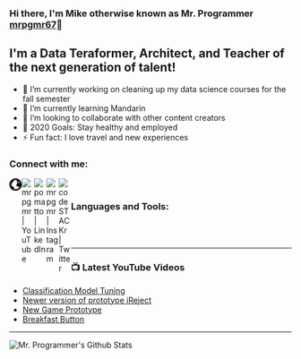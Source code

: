### Hi there, I'm Mike otherwise known as Mr. Programmer [mrpgmr67][website]👋

## I'm a Data Teraformer, Architect, and Teacher of the next generation of talent!
- 🔭 I’m currently working on cleaning up my data science courses for the fall semester
- 🌱 I’m currently learning Mandarin
- 👯 I’m looking to collaborate with other content creators
- 🥅 2020 Goals: Stay healthy and employed
- ⚡ Fun fact: I love travel and new experiences

### Connect with me:
[<img align="left" alt="pomatto.com" width="22px" src="https://raw.githubusercontent.com/iconic/open-iconic/master/svg/globe.svg" />][website]
[<img align="left" alt="mrpgmr | YouTube" width="22px" src="https://cdn.jsdelivr.net/npm/simple-icons@v3/icons/youtube.svg" />][youtube]
[<img align="left" alt="pomatto | LinkedIn" width="22px" src="https://cdn.jsdelivr.net/npm/simple-icons@v3/icons/linkedin.svg" />][linkedin]

[<img align="left" alt="mrpgmr | Instagram" width="22px" src="https://cdn.jsdelivr.net/npm/simple-icons@v3/icons/instagram.svg" />][instagram]
[<img align="left" alt="codeSTACKr | Twitter" width="22px" src="https://cdn.jsdelivr.net/npm/simple-icons@v3/icons/twitter.svg" />][twitter]
<br />

### Languages and Tools:
<br />
<br />

---

### 📺 Latest YouTube Videos
<!-- YOUTUBE:START -->
- [Classification Model Tuning](https://www.youtube.com/watch?v=c4ed-c1CnIM)
- [Newer version of prototype iReject](https://www.youtube.com/watch?v=TwlmpX0JI0k)
- [New Game Prototype](https://www.youtube.com/watch?v=sP_9u4_UJxI)
- [Breakfast Button](https://www.youtube.com/watch?v=jRGDXrwRgMM)
<!-- YOUTUBE:END -->

---

<img align="left" alt="Mr. Programmer's Github Stats" src="https://github-readme-stats.vercel.app/api?username=MRPGMR67&show_icons=true&hide_border=true" />

[website]: http://pomatto.com
[youtube]: https://www.youtube.com/channel/UCfpqpNtZf10w4BRImaeniCg
[linkedin]: https://www.linkedin.com/in/pomatto
[instagram]: https://instagram.com/mrpgmr
[twitter]: https://twitter.com/mikepomatto

<!--
-->
